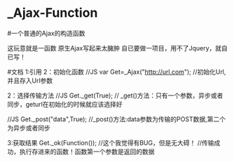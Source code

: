 _Ajax-Function
==============

#一个普通的Ajax的构造函数

这玩意就是一函数
原生Ajax写起来太臃肿
自已要做一项目，用不了Jquery，就自已写！


#文档
1:引用
2：初始化函数
//JS
var Get=_Ajax("http://url.com");
//初始化Url,并且存入Url参数


2：选择传输方法
//JS
Get._get(True);
// _get()方法：只有一个参数，异步或者同步，geturl在初始化的时候就应该选择好


//JS
Get._post("data",True);
//_post()方法:data参数为传输的POST数据,第二个为异步或者同步


3:获取结果
Get._ok(Function());
//这个我觉得有BUG，但是无大碍！
//传输成功，执行存进来的函数！函数第一个参数是返回的数据
